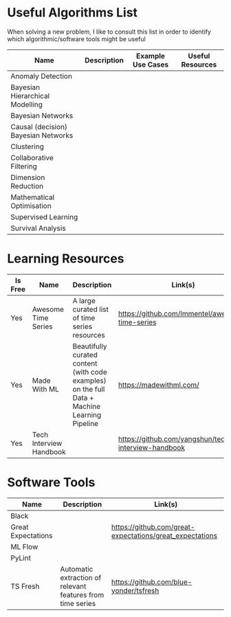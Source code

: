 # Useful Algorithms List

When solving a new problem, I like to consult this list in order to identify which algorithmic/software tools might be useful

Name                               | Description              | Example Use Cases         | Useful Resources
-----------------------------------|--------------------------|---------------------------|------------------
Anomaly Detection                  |                          |                           |
Bayesian Hierarchical Modelling    |                          |                           | 
Bayesian Networks                  |                          |                           |  
Causal (decision) Bayesian Networks|                          |                           |
Clustering                         |                          |                           | 
Collaborative Filtering            |                          |                           | 
Dimension Reduction                |                          |                           | 
Mathematical Optimisation          |                          |                           | 
Supervised Learning                |                          |                           |
Survival Analysis                  |                          |                           |

# Learning Resources 

Is Free | Name                    | Description                                   | Link(s)
--------|-------------------------|-----------------------------------------------|-------------------
Yes     | Awesome Time Series     | A large curated list of time series resources | https://github.com/lmmentel/awesome-time-series
Yes     | Made With ML            | Beautifully curated content (with code examples) on the full Data + Machine Learning Pipeline | https://madewithml.com/ | 
Yes     | Tech Interview Handbook |                                               | https://github.com/yangshun/tech-interview-handbook

# Software Tools

Name               | Description                                                | Link(s)
-------------------|------------------------------------------------------------|----------
Black              |                                                            |
Great Expectations |                                                            | https://github.com/great-expectations/great_expectations
ML Flow            |                                                            |
PyLint             |                                                            |
TS Fresh           | Automatic extraction of relevant features from time series | https://github.com/blue-yonder/tsfresh
